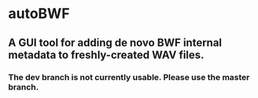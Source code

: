 # autoBWF

## A GUI tool for adding de novo BWF internal metadata to freshly-created WAV files. 

### The dev branch is not currently usable. Please use the master branch.

